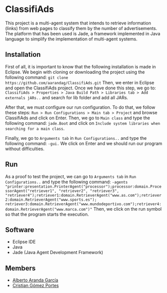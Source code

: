 # ClassifiAds

This project is a multi-agent system that intends to retrieve information (links) from web pages to classify them by the number of advertisements. The platform that has been used is Jade, a framework implemented in Java language to simplify the implementation of multi-agent systems.

## Installation

First of all, it is important to know that the following installation is made in Eclipse. We begin with cloning or downloading the project using
the following command:
``
git clone https://github.com/aarandag/ClassifiAds.git
``
Then, we enter in Eclipse and open the ClassifiAds project. Once we have done this step, we go to:
``
ClassifiAds > Properties > Java Build Path > Libraries tab > Add externals jARs..
``
and search for lib folder and add all JARs.

After that, we must configure our run configuration. To do that, we follow these steps:
``
Run > Run Configurations > Main tab > Project
``
and browse ClassifiAds and click on Enter. Then, we go to ``Main class`` and type the following command:
``
jade.Boot
``
and click on ``Include system libraries when searching for a main class``.

Finally, we go to ``Arguments tab`` in ``Run Configurations..`` and type the following command:
``
-gui.
``
We click on Enter and we should run our program without difficulties.

## Run
As a proof to test the project, we can go to ``Arguments tab`` in ``Run Configurations..`` and
type the following command:
``
-agents "printer:presentation.PrinterAgent("processor");processor:domain.ProcessorAgent("retriever1", "retriever2", "retriever3", "retriever4");retriever1:domain.RetrieverAgent("www.as.com");retriever2:domain.RetrieverAgent("www.sports.es");
retriever3:domain.RetrieverAgent("www.mundodeportivo.com");retriever4:domain.RetrieverAgent("www.marca.com")"
``
Then, we click on the run symbol so that the program starts the execution.

## Software
* Eclipse IDE
* Java
* Jade (Java Agent Development Framework)

## Members
* [Alberto Aranda García](https://github.com/aarandag)
* [Cristian Gómez Portes](https://github.com/Cris21395)
